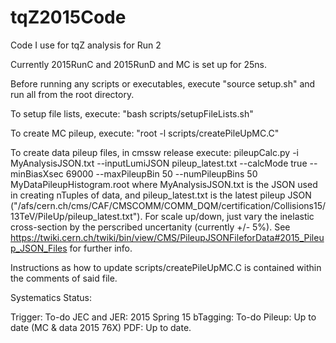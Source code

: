# tqZ2015Code
Code I use for tqZ analysis for Run 2

Currently 2015RunC and 2015RunD and MC is set up for 25ns.

Before running any scripts or executables, execute "source setup.sh" and run all from the root directory.

To setup file lists, execute: "bash scripts/setupFileLists.sh"

To create MC pileup, execute: "root -l scripts/createPileUpMC.C"

To create data pileup files, in cmssw release execute:
	pileupCalc.py -i MyAnalysisJSON.txt --inputLumiJSON pileup_latest.txt  --calcMode true --minBiasXsec 69000 --maxPileupBin 50 --numPileupBins 50  MyDataPileupHistogram.root
where MyAnalysisJSON.txt is the JSON used in creating nTuples of data, and pileup_latest.txt is the latest pileup JSON ("/afs/cern.ch/cms/CAF/CMSCOMM/COMM_DQM/certification/Collisions15/13TeV/PileUp/pileup_latest.txt").
For scale up/down, just vary the inelastic cross-section by the perscribed uncertanity (currently +/- 5%).
See https://twiki.cern.ch/twiki/bin/view/CMS/PileupJSONFileforData#2015_Pileup_JSON_Files for further info.


Instructions as how to update scripts/createPileUpMC.C is contained within the comments of said file.

Systematics Status:

Trigger: To-do
JEC and JER: 2015 Spring 15
bTagging: To-do
Pileup: Up to date (MC & data 2015 76X)
PDF: Up to date.
